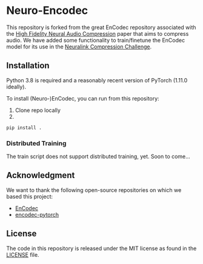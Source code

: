 # Neuro-Encodec
This repository is forked from the great EnCodec repository associated with the [High Fidelity Neural Audio Compression](https://arxiv.org/pdf/2210.13438.pdf) paper that aims to compress audio.
We have added some functionality to train/finetune the EnCodec model for its use in the [Neuralink Compression Challenge](https://content.neuralink.com/compression-challenge/README.html).


## Installation

Python 3.8 is required and a reasonably recent version of PyTorch (1.11.0 ideally).

To install (Neuro-)EnCodec, you can run from this repository:

1. Clone repo locally
2. 
```bash
pip install .
```


### Distributed Training

The train script does not support distributed training, yet. Soon to come...

## Acknowledgment
We want to thank the following open-source repositories on which we based this project:
- [EnCodec](https://github.com/facebookresearch/encodec)
- [encodec-pytorch](https://github.com/ZhikangNiu/encodec-pytorch)

## License

The code in this repository is released under the MIT license as found in the
[LICENSE](LICENSE) file.
